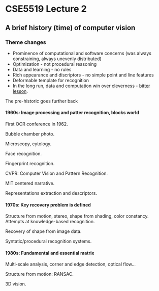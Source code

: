 # CSE5519 Lecture 2

## A brief history (time) of computer vision

### Theme changes

- Prominence of computational and software concerns (was always constraining, always unevenly distributed)
- Optimization - not procedural reasoning
- Data and learning - no rules
- Rich appearance and discriptors - no simple point and line features
- Deformable template for recognition
- In the long run, data and computation win over cleverness - [bitter lesson](http://www.incompleteideas.net/IncIdeas/BitterLesson.html).

The pre-historic goes further back

#### 1960s: Image processing and patter recognition, blocks world

First OCR conference in 1962.

Bubble chamber photo.

Microscopy, cytology.

Face recognition.

Fingerprint recognition.

CVPR: Computer Vision and Pattern Recognition.

MIT centered narrative.

Representations extraction and descriptors.

#### 1970s: Key recovery problem is defined

Structure from motion, stereo, shape from shading, color constancy. Attempts at knowledge-based recognition.

Recovery of shape from image data.

Syntatic/procedural recognition systems.

#### 1980s: Fundamental and essential matrix

Multi-scale analysis, corner and edge detection, optical flow...

Structure from motion: RANSAC.

3D vision.

